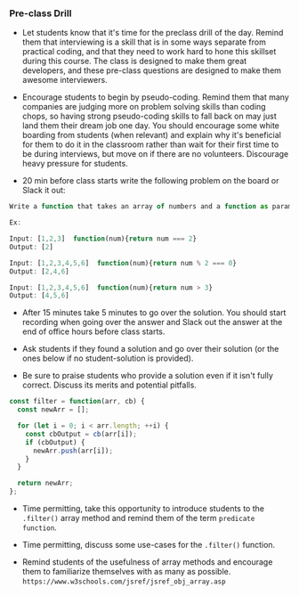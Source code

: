 ### Pre-class Drill

- Let students know that it's time for the preclass drill of the day. Remind them that interviewing is a skill that is in some ways separate from practical coding, and that they need to work hard to hone this skillset during this course. The class is designed to make them great developers, and these pre-class questions are designed to make them awesome interviewers.

- Encourage students to begin by pseudo-coding. Remind them that many companies are judging more on problem solving skills than coding chops, so having strong pseudo-coding skills to fall back on may just land them their dream job one day. You should encourage some white boarding from students (when relevant) and explain why it's beneficial for them to do it in the classroom rather than wait for their first time to be during interviews, but move on if there are no volunteers. Discourage heavy pressure for students.

- 20 min before class starts write the following problem on the board or Slack it out:

```js
Write a function that takes an array of numbers and a function as parameters. The function parameter should return true if the input meets a certain condition or false otherwise. Your function should run the function parameter on every element in the array parameter and , if it returns true, add the element to a new array. Return the new array.

Ex:

Input: [1,2,3]  function(num){return num === 2}
Output: [2]

Input: [1,2,3,4,5,6]  function(num){return num % 2 === 0}
Output: [2,4,6]

Input: [1,2,3,4,5,6]  function(num){return num > 3}
Output: [4,5,6]
```

- After 15 minutes take 5 minutes to go over the solution. You should start recording when going over the answer and Slack out the answer at the end of office hours before class starts.

- Ask students if they found a solution and go over their solution (or the ones below if no student-solution is provided).

- Be sure to praise students who provide a solution even if it isn't fully correct. Discuss its merits and potential pitfalls.

```js
const filter = function(arr, cb) {
  const newArr = [];

  for (let i = 0; i < arr.length; ++i) {
    const cbOutput = cb(arr[i]);
    if (cbOutput) {
      newArr.push(arr[i]);
    }
  }

  return newArr;
};
```

- Time permitting, take this opportunity to introduce students to the `.filter()` array method and remind them of the term `predicate function`.

- Time permitting, discuss some use-cases for the `.filter()` function.

* Remind students of the usefulness of array methods and encourage them to familiarize themselves with as many as possible. `https://www.w3schools.com/jsref/jsref_obj_array.asp`
